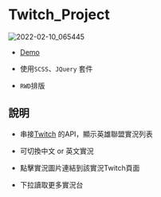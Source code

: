 # Twitch_Project

![2022-02-10_065445](https://user-images.githubusercontent.com/92734689/153304800-341092a7-c035-4814-b4e5-f487538abd47.png)

- [Demo](https://gbf555136.github.io/Twitch_Project/)

- 使用`SCSS`、`JQuery` 套件

- `RWD`排版

## 說明

- 串接[Twitch](https://www.twitch.tv/directory/game/League%20of%20Legends) 的API，顯示英雄聯盟實況列表

- 可切換中文 or 英文實況

- 點擊實況圖片連結到該實況Twitch頁面

- 下拉讀取更多實況台


